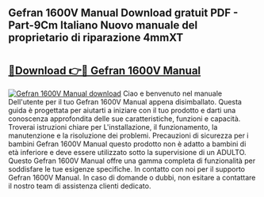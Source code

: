 ## Gefran 1600V Manual Download gratuit PDF - Part-9Cm Italiano Nuovo manuale del proprietario di riparazione 4mmXT

# <h2><a href="http://dfc3s8y.blite.top/?on=Gefran+1600V+Manual">🔗Download 👉🔴 Gefran 1600V Manual</a></h2>

[![Gefran 1600V Manual download](https://i.imgur.com/lujVjoI.png)](http://dfc3s8y.blite.top/?on=Gefran+1600V+Manual)
Ciao e benvenuto nel manuale Dell'utente per il tuo Gefran 1600V Manual appena disimballato. Questa guida è progettata per aiutarti a iniziare con il tuo prodotto e darti una conoscenza approfondita delle sue caratteristiche, funzioni e capacità. Troverai istruzioni chiare per L'installazione, il funzionamento, la manutenzione e la risoluzione dei problemi. Precauzioni di sicurezza per i bambini Gefran 1600V Manual questo prodotto non è adatto a bambini di età inferiore e deve essere utilizzato sotto la supervisione di un ADULTO. Questo Gefran 1600V Manual offre una gamma completa di funzionalità per soddisfare le tue esigenze specifiche. In contatto con noi per il supporto Gefran 1600V Manual. In caso di domande o dubbi, non esitare a contattare il nostro team di assistenza clienti dedicato.
